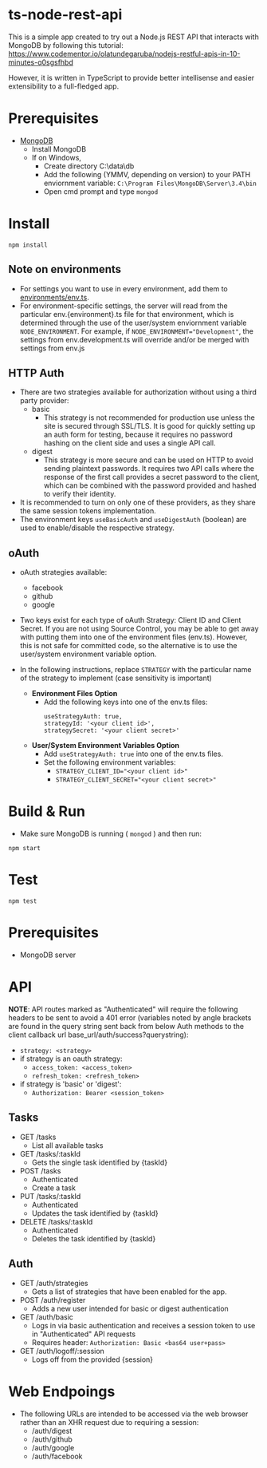 # ts-node-rest-api

This is a simple app created to try out a Node.js REST API that interacts with MongoDB by following this tutorial:
https://www.codementor.io/olatundegaruba/nodejs-restful-apis-in-10-minutes-q0sgsfhbd

However, it is written in TypeScript to provide better intellisense and easier extensibility to a full-fledged app.

# Prerequisites

* [MongoDB](https://www.mongodb.com/download-center#community)
  * Install MongoDB
  * If on Windows,
    * Create directory C:\data\db
    * Add the following (YMMV, depending on version) to your PATH enviornment variable: `C:\Program Files\MongoDB\Server\3.4\bin`
    * Open cmd prompt and type `mongod`

# Install

`npm install`

## Note on environments

* For settings you want to use in every environment, add them to [environments/env.ts](environments/env.ts).
* For environment-specific settings, the server will read from the particular env.{environment}.ts file for that environment, which is determined through the use of the user/system enviornment variable `NODE_ENVIRONMENT`. For example, if `NODE_ENVIRONMENT="Development"`, the settings from env.development.ts will override and/or be merged with settings from env.js

## HTTP Auth

* There are two strategies available for authorization without using a third party provider:
  * basic
    * This strategy is not recommended for production use unless the site is secured through SSL/TLS. It is good for quickly setting up an auth form for testing, because it requires no password hashing on the client side and uses a single API call.
  * digest
    * This strategy is more secure and can be used on HTTP to avoid sending plaintext passwords. It requires two API calls where the response of the first call provides a secret password to the client, which can be combined with the password provided and hashed to verify their identity.
* It is recommended to turn on only one of these providers, as they share the same session tokens implementation.
* The environment keys `useBasicAuth` and `useDigestAuth` (boolean) are used to enable/disable the respective strategy.

## oAuth

* oAuth strategies available:
  * facebook
  * github
  * google

* Two keys exist for each type of oAuth Strategy: Client ID and Client Secret. If you are not using Source Control, you may be able to get away with putting them into one of the environment files (env.ts). However, this is not safe for committed code, so the alternative is to use the user/system environment variable option.

* In the following instructions, replace `STRATEGY` with the particular name of the strategy to implement (case sensitivity is important)
  * **Environment Files Option**
    * Add the following keys into one of the env.ts files:
      ```
      useStrategyAuth: true,
      strategyId: '<your client id>',
      strategySecret: '<your client secret>'
      ```
  * **User/System Environment Variables Option**
    * Add `useStrategyAuth: true` into one of the env.ts files.
    * Set the following environment variables:
      * `STRATEGY_CLIENT_ID="<your client id>"`
      * `STRATEGY_CLIENT_SECRET="<your client secret>"`

# Build & Run

* Make sure MongoDB is running ( `mongod` ) and then run:

`npm start`

# Test

`npm test`

# Prerequisites

* MongoDB server

# API

**NOTE**: API routes marked as "Authenticated" will require the following headers to be sent to avoid a 401 error (variables noted by angle brackets are found in the query string sent back from below Auth methods to the client callback url base_url/auth/success?querystring):
* `strategy: <strategy>`
* if strategy is an oauth strategy:
  * `access_token: <access_token>`
  * `refresh_token: <refresh_token>`
* if strategy is 'basic' or 'digest':
  * `Authorization: Bearer <session_token>`

## Tasks
* GET /tasks
  * List all available tasks
* GET /tasks/:taskId
  * Gets the single task identified by {taskId}
* POST /tasks
  * Authenticated
  * Create a task
* PUT /tasks/:taskId
  * Authenticated
  * Updates the task identified by {taskId}
* DELETE /tasks/:taskId
  * Authenticated
  * Deletes the task identified by {taskId}

## Auth
* GET /auth/strategies
  * Gets a list of strategies that have been enabled for the app.
* POST /auth/register
  * Adds a new user intended for basic or digest authentication
* GET /auth/basic
  * Logs in via basic authentication and receives a session token to use in "Authenticated" API requests
  * Requires header: `Authorization: Basic <bas64 user+pass>`
* GET /auth/logoff/:session
  * Logs off from the provided {session}

# Web Endpoings
* The following URLs are intended to be accessed via the web browser rather than an XHR request due to requiring a session:
  * /auth/digest
  * /auth/github
  * /auth/google
  * /auth/facebook

